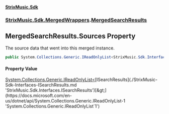 #### [StrixMusic.Sdk](./index.md 'index')
### [StrixMusic.Sdk.MergedWrappers](./StrixMusic-Sdk-MergedWrappers.md 'StrixMusic.Sdk.MergedWrappers').[MergedSearchResults](./StrixMusic-Sdk-MergedWrappers-MergedSearchResults.md 'StrixMusic.Sdk.MergedWrappers.MergedSearchResults')
## MergedSearchResults.Sources Property
The source data that went into this merged instance.  
```csharp
public System.Collections.Generic.IReadOnlyList<StrixMusic.Sdk.Interfaces.ISearchResults> Sources { get; }
```
#### Property Value
[System.Collections.Generic.IReadOnlyList&lt;](https://docs.microsoft.com/en-us/dotnet/api/System.Collections.Generic.IReadOnlyList-1 'System.Collections.Generic.IReadOnlyList`1')[ISearchResults](./StrixMusic-Sdk-Interfaces-ISearchResults.md 'StrixMusic.Sdk.Interfaces.ISearchResults')[&gt;](https://docs.microsoft.com/en-us/dotnet/api/System.Collections.Generic.IReadOnlyList-1 'System.Collections.Generic.IReadOnlyList`1')  
